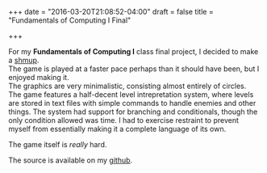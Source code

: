 +++
date = "2016-03-20T21:08:52-04:00"
draft = false
title = "Fundamentals of Computing I Final"

+++

For my **Fundamentals of Computing I** class final project,
I decided to make a [shmup](https://en.wikipedia.org/wiki/Shoot_%27em_up#Types).  
The game is played at a faster pace perhaps than it should have been,
but I enjoyed making it.  
The graphics are very minimalistic, consisting almost entirely of circles.  
The game features a half-decent level intrepretation system, where
levels are stored in text files with simple commands to handle enemies
and other things. The system had support for branching and conditionals,
though the only condition allowed was time. I had to exercise restraint
to prevent myself from essentially making it a complete language of
its own.

The game itself is _really_ hard.  

The source is available on my [github](https://github.com/JohnathonNow/fndcmpifinal).

